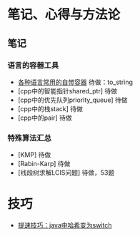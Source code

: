 # 笔记、心得与方法论
## 笔记
### 语言的容器工具
- [各种语言常用的自带容器](./lang_data.md) 待做：to_string
- [cpp中的智能指针shared_ptr] 待做
- [cpp中的优先队列priority_queue] 待做
- [cpp中的栈stack] 待做
- [cpp中的pair] 待做

### 特殊算法汇总
- [KMP] 待做
- [Rabin-Karp] 待做
- [线段树求解LCIS问题] 待做，53题

# 技巧
- [提速技巧：java中哈希变为switch](./switch_java_speed.md)